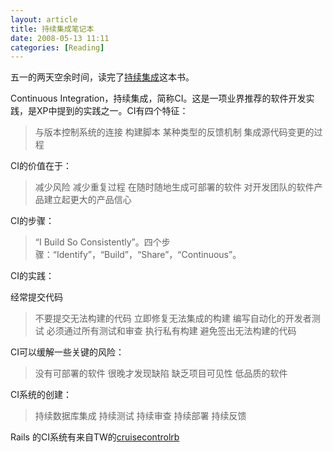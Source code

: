 ```yaml
---
layout: article
title: 持续集成笔记本
date: 2008-05-13 11:11
categories: [Reading]
---
```

五一的两天空余时间，读完了<a href="http://www.amazon.com/Continuous-Integration-Improving-Addison-Wesley-Signature/dp/0321336380/ref=sr_11_1?ie=UTF8&amp;qid=1200534624&amp;sr=11-1">持续集成</a>这本书。

Continuous Integration，持续集成，简称CI。这是一项业界推荐的软件开发实践，是XP中提到的实践之一。CI有四个特征：

> 与版本控制系统的连接
> 构建脚本
> 某种类型的反馈机制
> 集成源代码变更的过程

CI的价值在于：

> 减少风险
> 减少重复过程
> 在随时随地生成可部署的软件
> 对开发团队的软件产品建立起更大的产品信心

CI的步骤：

> “I Build So Consistently”。四个步骤：“Identify”，“Build”，“Share”，“Continuous”。

CI的实践：

经常提交代码
> 不要提交无法构建的代码
> 立即修复无法集成的构建
> 编写自动化的开发者测试
> 必须通过所有测试和审查
> 执行私有构建
> 避免签出无法构建的代码

CI可以缓解一些关键的风险：
> 没有可部署的软件
> 很晚才发现缺陷
> 缺乏项目可见性
> 低品质的软件

CI系统的创建：
> 持续数据库集成
> 持续测试
> 持续审查
> 持续部署
> 持续反馈

Rails 的CI系统有来自TW的<a href="http://cruisecontrolrb.thoughtworks.com/">cruisecontrolrb</a>
